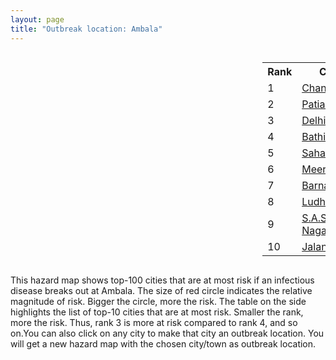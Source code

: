 ```yaml
---
layout: page
title: "Outbreak location: Ambala"
---
```

<div style="width: 100%; overflow: auto;">
<div style="width: 75%; float: left;">
<div id="mapid">
<script src="https://buda-magenta.github.io/hazard_map/load_map.js"></script>

<script>
var marker_outbreak = L.marker([30.384367, 76.770421],{"autoPan": true}).addTo(map); marker_outbreak.bindTooltip("Ambala").openTooltip();

var circle_1 = L.circle([30.733442, 76.779714], {"pane": "markerPane", "color": "red", "fill": true, "fillOpacity": 0.2, "fillRule": "evenodd", "lineCap": "round", "lineJoin": "round", "opacity": 1.0, "radius": 92282, "stroke": true, "weight": 3}).addTo(map);
circle_1.bindTooltip("Chandigarh<br>rank: 1<br>hazard index: 0.092283")
circle_1.bindPopup('<a href="https://buda-magenta.github.io/hazard_map/Chandigarh">Chandigarh</a>')

var circle_2 = L.circle([30.209087, 76.339872], {"pane": "markerPane", "color": "red", "fill": true, "fillOpacity": 0.2, "fillRule": "evenodd", "lineCap": "round", "lineJoin": "round", "opacity": 1.0, "radius": 73775, "stroke": true, "weight": 3}).addTo(map);
circle_2.bindTooltip("Patiala<br>rank: 2<br>hazard index: 0.073776")
circle_2.bindPopup('<a href="https://buda-magenta.github.io/hazard_map/Patiala">Patiala</a>')

var circle_3 = L.circle([28.651718, 77.221939], {"pane": "markerPane", "color": "red", "fill": true, "fillOpacity": 0.2, "fillRule": "evenodd", "lineCap": "round", "lineJoin": "round", "opacity": 1.0, "radius": 55551, "stroke": true, "weight": 3}).addTo(map);
circle_3.bindTooltip("Delhi<br>rank: 3<br>hazard index: 0.055552")
circle_3.bindPopup('<a href="https://buda-magenta.github.io/hazard_map/Delhi">Delhi</a>')

var circle_4 = L.circle([30.179115, 75.047102], {"pane": "markerPane", "color": "red", "fill": true, "fillOpacity": 0.2, "fillRule": "evenodd", "lineCap": "round", "lineJoin": "round", "opacity": 1.0, "radius": 29235, "stroke": true, "weight": 3}).addTo(map);
circle_4.bindTooltip("Bathinda<br>rank: 4<br>hazard index: 0.029235")
circle_4.bindPopup('<a href="https://buda-magenta.github.io/hazard_map/Bathinda">Bathinda</a>')

var circle_5 = L.circle([29.988077, 77.508130], {"pane": "markerPane", "color": "red", "fill": true, "fillOpacity": 0.2, "fillRule": "evenodd", "lineCap": "round", "lineJoin": "round", "opacity": 1.0, "radius": 21805, "stroke": true, "weight": 3}).addTo(map);
circle_5.bindTooltip("Saharanpur<br>rank: 5<br>hazard index: 0.021806")
circle_5.bindPopup('<a href="https://buda-magenta.github.io/hazard_map/Saharanpur">Saharanpur</a>')

var circle_6 = L.circle([29.000653, 77.768229], {"pane": "markerPane", "color": "red", "fill": true, "fillOpacity": 0.2, "fillRule": "evenodd", "lineCap": "round", "lineJoin": "round", "opacity": 1.0, "radius": 12301, "stroke": true, "weight": 3}).addTo(map);
circle_6.bindTooltip("Meerut<br>rank: 6<br>hazard index: 0.012302")
circle_6.bindPopup('<a href="https://buda-magenta.github.io/hazard_map/Meerut">Meerut</a>')

var circle_7 = L.circle([30.370469, 75.504017], {"pane": "markerPane", "color": "red", "fill": true, "fillOpacity": 0.2, "fillRule": "evenodd", "lineCap": "round", "lineJoin": "round", "opacity": 1.0, "radius": 11911, "stroke": true, "weight": 3}).addTo(map);
circle_7.bindTooltip("Barnala<br>rank: 7<br>hazard index: 0.011912")
circle_7.bindPopup('<a href="https://buda-magenta.github.io/hazard_map/Barnala">Barnala</a>')

var circle_8 = L.circle([30.909016, 75.851601], {"pane": "markerPane", "color": "red", "fill": true, "fillOpacity": 0.2, "fillRule": "evenodd", "lineCap": "round", "lineJoin": "round", "opacity": 1.0, "radius": 11613, "stroke": true, "weight": 3}).addTo(map);
circle_8.bindTooltip("Ludhiana<br>rank: 8<br>hazard index: 0.011613")
circle_8.bindPopup('<a href="https://buda-magenta.github.io/hazard_map/Ludhiana">Ludhiana</a>')

var circle_9 = L.circle([30.883006, 75.869732], {"pane": "markerPane", "color": "red", "fill": true, "fillOpacity": 0.2, "fillRule": "evenodd", "lineCap": "round", "lineJoin": "round", "opacity": 1.0, "radius": 6585, "stroke": true, "weight": 3}).addTo(map);
circle_9.bindTooltip("S.A.S. Nagar<br>rank: 9<br>hazard index: 0.006586")
circle_9.bindPopup('<a href="https://buda-magenta.github.io/hazard_map/S.A.S._Nagar">S.A.S. Nagar</a>')

var circle_10 = L.circle([31.292011, 75.568058], {"pane": "markerPane", "color": "red", "fill": true, "fillOpacity": 0.2, "fillRule": "evenodd", "lineCap": "round", "lineJoin": "round", "opacity": 1.0, "radius": 5526, "stroke": true, "weight": 3}).addTo(map);
circle_10.bindTooltip("Jalandhar<br>rank: 10<br>hazard index: 0.005527")
circle_10.bindPopup('<a href="https://buda-magenta.github.io/hazard_map/Jalandhar">Jalandhar</a>')

var circle_11 = L.circle([30.145054, 74.195660], {"pane": "markerPane", "color": "red", "fill": true, "fillOpacity": 0.2, "fillRule": "evenodd", "lineCap": "round", "lineJoin": "round", "opacity": 1.0, "radius": 5056, "stroke": true, "weight": 3}).addTo(map);
circle_11.bindTooltip("Abohar<br>rank: 11<br>hazard index: 0.005057")
circle_11.bindPopup('<a href="https://buda-magenta.github.io/hazard_map/Abohar">Abohar</a>')

var circle_12 = L.circle([29.938447, 78.145298], {"pane": "markerPane", "color": "red", "fill": true, "fillOpacity": 0.2, "fillRule": "evenodd", "lineCap": "round", "lineJoin": "round", "opacity": 1.0, "radius": 4613, "stroke": true, "weight": 3}).addTo(map);
circle_12.bindTooltip("Haridwar<br>rank: 12<br>hazard index: 0.004614")
circle_12.bindPopup('<a href="https://buda-magenta.github.io/hazard_map/Haridwar">Haridwar</a>')

var circle_13 = L.circle([30.211200, 77.286390], {"pane": "markerPane", "color": "red", "fill": true, "fillOpacity": 0.2, "fillRule": "evenodd", "lineCap": "round", "lineJoin": "round", "opacity": 1.0, "radius": 3756, "stroke": true, "weight": 3}).addTo(map);
circle_13.bindTooltip("Yamunanagar<br>rank: 13<br>hazard index: 0.003756")
circle_13.bindPopup('<a href="https://buda-magenta.github.io/hazard_map/Yamunanagar">Yamunanagar</a>')

var circle_14 = L.circle([29.448006, 77.740685], {"pane": "markerPane", "color": "red", "fill": true, "fillOpacity": 0.2, "fillRule": "evenodd", "lineCap": "round", "lineJoin": "round", "opacity": 1.0, "radius": 3688, "stroke": true, "weight": 3}).addTo(map);
circle_14.bindTooltip("Muzaffarnagar<br>rank: 14<br>hazard index: 0.003688")
circle_14.bindPopup('<a href="https://buda-magenta.github.io/hazard_map/Muzaffarnagar">Muzaffarnagar</a>')

var circle_15 = L.circle([23.749721, 91.876635], {"pane": "markerPane", "color": "red", "fill": true, "fillOpacity": 0.2, "fillRule": "evenodd", "lineCap": "round", "lineJoin": "round", "opacity": 1.0, "radius": 3319, "stroke": true, "weight": 3}).addTo(map);
circle_15.bindTooltip("Ganganagar<br>rank: 15<br>hazard index: 0.003319")
circle_15.bindPopup('<a href="https://buda-magenta.github.io/hazard_map/Ganganagar">Ganganagar</a>')

var circle_16 = L.circle([31.634308, 74.873679], {"pane": "markerPane", "color": "red", "fill": true, "fillOpacity": 0.2, "fillRule": "evenodd", "lineCap": "round", "lineJoin": "round", "opacity": 1.0, "radius": 3213, "stroke": true, "weight": 3}).addTo(map);
circle_16.bindTooltip("Amritsar<br>rank: 16<br>hazard index: 0.003214")
circle_16.bindPopup('<a href="https://buda-magenta.github.io/hazard_map/Amritsar">Amritsar</a>')

var circle_17 = L.circle([26.838100, 80.934600], {"pane": "markerPane", "color": "red", "fill": true, "fillOpacity": 0.2, "fillRule": "evenodd", "lineCap": "round", "lineJoin": "round", "opacity": 1.0, "radius": 2783, "stroke": true, "weight": 3}).addTo(map);
circle_17.bindTooltip("Lucknow<br>rank: 17<br>hazard index: 0.002784")
circle_17.bindPopup('<a href="https://buda-magenta.github.io/hazard_map/Lucknow">Lucknow</a>')

var circle_18 = L.circle([29.869350, 77.890212], {"pane": "markerPane", "color": "red", "fill": true, "fillOpacity": 0.2, "fillRule": "evenodd", "lineCap": "round", "lineJoin": "round", "opacity": 1.0, "radius": 2509, "stroke": true, "weight": 3}).addTo(map);
circle_18.bindTooltip("Roorkee<br>rank: 18<br>hazard index: 0.002510")
circle_18.bindPopup('<a href="https://buda-magenta.github.io/hazard_map/Roorkee">Roorkee</a>')

var circle_19 = L.circle([30.129326, 77.245483], {"pane": "markerPane", "color": "red", "fill": true, "fillOpacity": 0.2, "fillRule": "evenodd", "lineCap": "round", "lineJoin": "round", "opacity": 1.0, "radius": 2340, "stroke": true, "weight": 3}).addTo(map);
circle_19.bindTooltip("Jagadhri<br>rank: 19<br>hazard index: 0.002340")
circle_19.bindPopup('<a href="https://buda-magenta.github.io/hazard_map/Jagadhri">Jagadhri</a>')

var circle_20 = L.circle([30.283140, 74.522997], {"pane": "markerPane", "color": "red", "fill": true, "fillOpacity": 0.2, "fillRule": "evenodd", "lineCap": "round", "lineJoin": "round", "opacity": 1.0, "radius": 1787, "stroke": true, "weight": 3}).addTo(map);
circle_20.bindTooltip("Muktsar<br>rank: 20<br>hazard index: 0.001787")
circle_20.bindPopup('<a href="https://buda-magenta.github.io/hazard_map/Muktsar">Muktsar</a>')

var circle_21 = L.circle([30.885100, 74.660141], {"pane": "markerPane", "color": "red", "fill": true, "fillOpacity": 0.2, "fillRule": "evenodd", "lineCap": "round", "lineJoin": "round", "opacity": 1.0, "radius": 1481, "stroke": true, "weight": 3}).addTo(map);
circle_21.bindTooltip("Firozpur<br>rank: 21<br>hazard index: 0.001482")
circle_21.bindPopup('<a href="https://buda-magenta.github.io/hazard_map/Firozpur">Firozpur</a>')

var circle_22 = L.circle([32.718561, 74.858092], {"pane": "markerPane", "color": "red", "fill": true, "fillOpacity": 0.2, "fillRule": "evenodd", "lineCap": "round", "lineJoin": "round", "opacity": 1.0, "radius": 1381, "stroke": true, "weight": 3}).addTo(map);
circle_22.bindTooltip("Jammu<br>rank: 22<br>hazard index: 0.001382")
circle_22.bindPopup('<a href="https://buda-magenta.github.io/hazard_map/Jammu">Jammu</a>')

var circle_23 = L.circle([28.863842, 78.805778], {"pane": "markerPane", "color": "red", "fill": true, "fillOpacity": 0.2, "fillRule": "evenodd", "lineCap": "round", "lineJoin": "round", "opacity": 1.0, "radius": 1254, "stroke": true, "weight": 3}).addTo(map);
circle_23.bindTooltip("Moradabad<br>rank: 23<br>hazard index: 0.001255")
circle_23.bindPopup('<a href="https://buda-magenta.github.io/hazard_map/Moradabad">Moradabad</a>')

var circle_24 = L.circle([29.367200, 74.298364], {"pane": "markerPane", "color": "red", "fill": true, "fillOpacity": 0.2, "fillRule": "evenodd", "lineCap": "round", "lineJoin": "round", "opacity": 1.0, "radius": 1231, "stroke": true, "weight": 3}).addTo(map);
circle_24.bindTooltip("Hanumangarh<br>rank: 24<br>hazard index: 0.001231")
circle_24.bindPopup('<a href="https://buda-magenta.github.io/hazard_map/Hanumangarh">Hanumangarh</a>')

var circle_25 = L.circle([26.460914, 80.321759], {"pane": "markerPane", "color": "red", "fill": true, "fillOpacity": 0.2, "fillRule": "evenodd", "lineCap": "round", "lineJoin": "round", "opacity": 1.0, "radius": 1058, "stroke": true, "weight": 3}).addTo(map);
circle_25.bindTooltip("Kanpur<br>rank: 25<br>hazard index: 0.001058")
circle_25.bindPopup('<a href="https://buda-magenta.github.io/hazard_map/Kanpur">Kanpur</a>')

var circle_26 = L.circle([25.335649, 83.007629], {"pane": "markerPane", "color": "red", "fill": true, "fillOpacity": 0.2, "fillRule": "evenodd", "lineCap": "round", "lineJoin": "round", "opacity": 1.0, "radius": 1032, "stroke": true, "weight": 3}).addTo(map);
circle_26.bindTooltip("Varanasi<br>rank: 26<br>hazard index: 0.001033")
circle_26.bindPopup('<a href="https://buda-magenta.github.io/hazard_map/Varanasi">Varanasi</a>')

var circle_27 = L.circle([30.325565, 78.043681], {"pane": "markerPane", "color": "red", "fill": true, "fillOpacity": 0.2, "fillRule": "evenodd", "lineCap": "round", "lineJoin": "round", "opacity": 1.0, "radius": 1022, "stroke": true, "weight": 3}).addTo(map);
circle_27.bindTooltip("Dehradun<br>rank: 27<br>hazard index: 0.001023")
circle_27.bindPopup('<a href="https://buda-magenta.github.io/hazard_map/Dehradun">Dehradun</a>')

var circle_28 = L.circle([19.075990, 72.877393], {"pane": "markerPane", "color": "red", "fill": true, "fillOpacity": 0.2, "fillRule": "evenodd", "lineCap": "round", "lineJoin": "round", "opacity": 1.0, "radius": 1009, "stroke": true, "weight": 3}).addTo(map);
circle_28.bindTooltip("Mumbai<br>rank: 28<br>hazard index: 0.001009")
circle_28.bindPopup('<a href="https://buda-magenta.github.io/hazard_map/Mumbai">Mumbai</a>')

var circle_29 = L.circle([28.457876, 79.405571], {"pane": "markerPane", "color": "red", "fill": true, "fillOpacity": 0.2, "fillRule": "evenodd", "lineCap": "round", "lineJoin": "round", "opacity": 1.0, "radius": 982, "stroke": true, "weight": 3}).addTo(map);
circle_29.bindTooltip("Bareilly<br>rank: 29<br>hazard index: 0.000983")
circle_29.bindPopup('<a href="https://buda-magenta.github.io/hazard_map/Bareilly">Bareilly</a>')

var circle_30 = L.circle([28.428262, 77.002700], {"pane": "markerPane", "color": "red", "fill": true, "fillOpacity": 0.2, "fillRule": "evenodd", "lineCap": "round", "lineJoin": "round", "opacity": 1.0, "radius": 785, "stroke": true, "weight": 3}).addTo(map);
circle_30.bindTooltip("Gurgaon<br>rank: 30<br>hazard index: 0.000785")
circle_30.bindPopup('<a href="https://buda-magenta.github.io/hazard_map/Gurgaon">Gurgaon</a>')

var circle_31 = L.circle([28.402979, 77.310384], {"pane": "markerPane", "color": "red", "fill": true, "fillOpacity": 0.2, "fillRule": "evenodd", "lineCap": "round", "lineJoin": "round", "opacity": 1.0, "radius": 720, "stroke": true, "weight": 3}).addTo(map);
circle_31.bindTooltip("Faridabad<br>rank: 31<br>hazard index: 0.000721")
circle_31.bindPopup('<a href="https://buda-magenta.github.io/hazard_map/Faridabad">Faridabad</a>')

var circle_32 = L.circle([29.391275, 76.977168], {"pane": "markerPane", "color": "red", "fill": true, "fillOpacity": 0.2, "fillRule": "evenodd", "lineCap": "round", "lineJoin": "round", "opacity": 1.0, "radius": 706, "stroke": true, "weight": 3}).addTo(map);
circle_32.bindTooltip("Panipat<br>rank: 32<br>hazard index: 0.000706")
circle_32.bindPopup('<a href="https://buda-magenta.github.io/hazard_map/Panipat">Panipat</a>')

var circle_33 = L.circle([22.541418, 88.357691], {"pane": "markerPane", "color": "red", "fill": true, "fillOpacity": 0.2, "fillRule": "evenodd", "lineCap": "round", "lineJoin": "round", "opacity": 1.0, "radius": 689, "stroke": true, "weight": 3}).addTo(map);
circle_33.bindTooltip("Kolkata<br>rank: 33<br>hazard index: 0.000690")
circle_33.bindPopup('<a href="https://buda-magenta.github.io/hazard_map/Kolkata">Kolkata</a>')

var circle_34 = L.circle([29.680327, 76.989625], {"pane": "markerPane", "color": "red", "fill": true, "fillOpacity": 0.2, "fillRule": "evenodd", "lineCap": "round", "lineJoin": "round", "opacity": 1.0, "radius": 680, "stroke": true, "weight": 3}).addTo(map);
circle_34.bindTooltip("Karnal<br>rank: 34<br>hazard index: 0.000680")
circle_34.bindPopup('<a href="https://buda-magenta.github.io/hazard_map/Karnal">Karnal</a>')

var circle_35 = L.circle([29.003314, 77.016732], {"pane": "markerPane", "color": "red", "fill": true, "fillOpacity": 0.2, "fillRule": "evenodd", "lineCap": "round", "lineJoin": "round", "opacity": 1.0, "radius": 601, "stroke": true, "weight": 3}).addTo(map);
circle_35.bindTooltip("Sonipat<br>rank: 35<br>hazard index: 0.000602")
circle_35.bindPopup('<a href="https://buda-magenta.github.io/hazard_map/Sonipat">Sonipat</a>')

var circle_36 = L.circle([25.531031, 78.652689], {"pane": "markerPane", "color": "red", "fill": true, "fillOpacity": 0.2, "fillRule": "evenodd", "lineCap": "round", "lineJoin": "round", "opacity": 1.0, "radius": 593, "stroke": true, "weight": 3}).addTo(map);
circle_36.bindTooltip("Jhansi<br>rank: 36<br>hazard index: 0.000594")
circle_36.bindPopup('<a href="https://buda-magenta.github.io/hazard_map/Jhansi">Jhansi</a>')

var circle_37 = L.circle([28.753900, 77.399900], {"pane": "markerPane", "color": "red", "fill": true, "fillOpacity": 0.2, "fillRule": "evenodd", "lineCap": "round", "lineJoin": "round", "opacity": 1.0, "radius": 581, "stroke": true, "weight": 3}).addTo(map);
circle_37.bindTooltip("Khora<br>rank: 37<br>hazard index: 0.000582")
circle_37.bindPopup('<a href="https://buda-magenta.github.io/hazard_map/Khora">Khora</a>')

var circle_38 = L.circle([28.901090, 76.580194], {"pane": "markerPane", "color": "red", "fill": true, "fillOpacity": 0.2, "fillRule": "evenodd", "lineCap": "round", "lineJoin": "round", "opacity": 1.0, "radius": 571, "stroke": true, "weight": 3}).addTo(map);
circle_38.bindTooltip("Rohtak<br>rank: 38<br>hazard index: 0.000572")
circle_38.bindPopup('<a href="https://buda-magenta.github.io/hazard_map/Rohtak">Rohtak</a>')

var circle_39 = L.circle([31.608574, 75.846442], {"pane": "markerPane", "color": "red", "fill": true, "fillOpacity": 0.2, "fillRule": "evenodd", "lineCap": "round", "lineJoin": "round", "opacity": 1.0, "radius": 542, "stroke": true, "weight": 3}).addTo(map);
circle_39.bindTooltip("Hoshiarpur<br>rank: 39<br>hazard index: 0.000543")
circle_39.bindPopup('<a href="https://buda-magenta.github.io/hazard_map/Hoshiarpur">Hoshiarpur</a>')

var circle_40 = L.circle([12.979120, 77.591300], {"pane": "markerPane", "color": "red", "fill": true, "fillOpacity": 0.2, "fillRule": "evenodd", "lineCap": "round", "lineJoin": "round", "opacity": 1.0, "radius": 501, "stroke": true, "weight": 3}).addTo(map);
circle_40.bindTooltip("Bangalore<br>rank: 40<br>hazard index: 0.000502")
circle_40.bindPopup('<a href="https://buda-magenta.github.io/hazard_map/Bangalore">Bangalore</a>')

var circle_41 = L.circle([28.826162, 77.541656], {"pane": "markerPane", "color": "red", "fill": true, "fillOpacity": 0.2, "fillRule": "evenodd", "lineCap": "round", "lineJoin": "round", "opacity": 1.0, "radius": 397, "stroke": true, "weight": 3}).addTo(map);
circle_41.bindTooltip("Modinagar<br>rank: 41<br>hazard index: 0.000397")
circle_41.bindPopup('<a href="https://buda-magenta.github.io/hazard_map/Modinagar">Modinagar</a>')

var circle_42 = L.circle([28.733400, 77.298600], {"pane": "markerPane", "color": "red", "fill": true, "fillOpacity": 0.2, "fillRule": "evenodd", "lineCap": "round", "lineJoin": "round", "opacity": 1.0, "radius": 374, "stroke": true, "weight": 3}).addTo(map);
circle_42.bindTooltip("Loni<br>rank: 42<br>hazard index: 0.000374")
circle_42.bindPopup('<a href="https://buda-magenta.github.io/hazard_map/Loni">Loni</a>')

var circle_43 = L.circle([26.915458, 75.818982], {"pane": "markerPane", "color": "red", "fill": true, "fillOpacity": 0.2, "fillRule": "evenodd", "lineCap": "round", "lineJoin": "round", "opacity": 1.0, "radius": 371, "stroke": true, "weight": 3}).addTo(map);
circle_43.bindTooltip("Jaipur<br>rank: 43<br>hazard index: 0.000372")
circle_43.bindPopup('<a href="https://buda-magenta.github.io/hazard_map/Jaipur">Jaipur</a>')

var circle_44 = L.circle([25.609324, 85.123525], {"pane": "markerPane", "color": "red", "fill": true, "fillOpacity": 0.2, "fillRule": "evenodd", "lineCap": "round", "lineJoin": "round", "opacity": 1.0, "radius": 360, "stroke": true, "weight": 3}).addTo(map);
circle_44.bindTooltip("Patna<br>rank: 44<br>hazard index: 0.000361")
circle_44.bindPopup('<a href="https://buda-magenta.github.io/hazard_map/Patna">Patna</a>')

var circle_45 = L.circle([23.021624, 72.579707], {"pane": "markerPane", "color": "red", "fill": true, "fillOpacity": 0.2, "fillRule": "evenodd", "lineCap": "round", "lineJoin": "round", "opacity": 1.0, "radius": 360, "stroke": true, "weight": 3}).addTo(map);
circle_45.bindTooltip("Ahmedabad<br>rank: 45<br>hazard index: 0.000360")
circle_45.bindPopup('<a href="https://buda-magenta.github.io/hazard_map/Ahmedabad">Ahmedabad</a>')

var circle_46 = L.circle([27.175255, 78.009816], {"pane": "markerPane", "color": "red", "fill": true, "fillOpacity": 0.2, "fillRule": "evenodd", "lineCap": "round", "lineJoin": "round", "opacity": 1.0, "radius": 351, "stroke": true, "weight": 3}).addTo(map);
circle_46.bindTooltip("Agra<br>rank: 46<br>hazard index: 0.000351")
circle_46.bindPopup('<a href="https://buda-magenta.github.io/hazard_map/Agra">Agra</a>')

var circle_47 = L.circle([17.388786, 78.461065], {"pane": "markerPane", "color": "red", "fill": true, "fillOpacity": 0.2, "fillRule": "evenodd", "lineCap": "round", "lineJoin": "round", "opacity": 1.0, "radius": 351, "stroke": true, "weight": 3}).addTo(map);
circle_47.bindTooltip("Hyderabad<br>rank: 47<br>hazard index: 0.000351")
circle_47.bindPopup('<a href="https://buda-magenta.github.io/hazard_map/Hyderabad">Hyderabad</a>')

var circle_48 = L.circle([29.301826, 76.338471], {"pane": "markerPane", "color": "red", "fill": true, "fillOpacity": 0.2, "fillRule": "evenodd", "lineCap": "round", "lineJoin": "round", "opacity": 1.0, "radius": 336, "stroke": true, "weight": 3}).addTo(map);
circle_48.bindTooltip("Jind<br>rank: 48<br>hazard index: 0.000336")
circle_48.bindPopup('<a href="https://buda-magenta.github.io/hazard_map/Jind">Jind</a>')

var circle_49 = L.circle([25.565691, 80.063489], {"pane": "markerPane", "color": "red", "fill": true, "fillOpacity": 0.2, "fillRule": "evenodd", "lineCap": "round", "lineJoin": "round", "opacity": 1.0, "radius": 331, "stroke": true, "weight": 3}).addTo(map);
circle_49.bindTooltip("Khanna<br>rank: 49<br>hazard index: 0.000331")
circle_49.bindPopup('<a href="https://buda-magenta.github.io/hazard_map/Khanna">Khanna</a>')

var circle_50 = L.circle([26.296772, 73.035143], {"pane": "markerPane", "color": "red", "fill": true, "fillOpacity": 0.2, "fillRule": "evenodd", "lineCap": "round", "lineJoin": "round", "opacity": 1.0, "radius": 331, "stroke": true, "weight": 3}).addTo(map);
circle_50.bindTooltip("Jodhpur<br>rank: 50<br>hazard index: 0.000331")
circle_50.bindPopup('<a href="https://buda-magenta.github.io/hazard_map/Jodhpur">Jodhpur</a>')

var circle_51 = L.circle([27.876990, 78.137290], {"pane": "markerPane", "color": "red", "fill": true, "fillOpacity": 0.2, "fillRule": "evenodd", "lineCap": "round", "lineJoin": "round", "opacity": 1.0, "radius": 321, "stroke": true, "weight": 3}).addTo(map);
circle_51.bindTooltip("Aligarh<br>rank: 51<br>hazard index: 0.000322")
circle_51.bindPopup('<a href="https://buda-magenta.github.io/hazard_map/Aligarh">Aligarh</a>')

var circle_52 = L.circle([13.083694, 80.270186], {"pane": "markerPane", "color": "red", "fill": true, "fillOpacity": 0.2, "fillRule": "evenodd", "lineCap": "round", "lineJoin": "round", "opacity": 1.0, "radius": 306, "stroke": true, "weight": 3}).addTo(map);
circle_52.bindTooltip("Chennai<br>rank: 52<br>hazard index: 0.000306")
circle_52.bindPopup('<a href="https://buda-magenta.github.io/hazard_map/Chennai">Chennai</a>')

var circle_53 = L.circle([30.783987, 75.160574], {"pane": "markerPane", "color": "red", "fill": true, "fillOpacity": 0.2, "fillRule": "evenodd", "lineCap": "round", "lineJoin": "round", "opacity": 1.0, "radius": 301, "stroke": true, "weight": 3}).addTo(map);
circle_53.bindTooltip("Moga<br>rank: 53<br>hazard index: 0.000301")
circle_53.bindPopup('<a href="https://buda-magenta.github.io/hazard_map/Moga">Moga</a>')

var circle_54 = L.circle([18.521428, 73.854454], {"pane": "markerPane", "color": "red", "fill": true, "fillOpacity": 0.2, "fillRule": "evenodd", "lineCap": "round", "lineJoin": "round", "opacity": 1.0, "radius": 298, "stroke": true, "weight": 3}).addTo(map);
circle_54.bindTooltip("Pune<br>rank: 54<br>hazard index: 0.000299")
circle_54.bindPopup('<a href="https://buda-magenta.github.io/hazard_map/Pune">Pune</a>')

var circle_55 = L.circle([23.831238, 91.282382], {"pane": "markerPane", "color": "red", "fill": true, "fillOpacity": 0.2, "fillRule": "evenodd", "lineCap": "round", "lineJoin": "round", "opacity": 1.0, "radius": 284, "stroke": true, "weight": 3}).addTo(map);
circle_55.bindTooltip("Agartala<br>rank: 55<br>hazard index: 0.000285")
circle_55.bindPopup('<a href="https://buda-magenta.github.io/hazard_map/Agartala">Agartala</a>')

var circle_56 = L.circle([26.148658, 85.340013], {"pane": "markerPane", "color": "red", "fill": true, "fillOpacity": 0.2, "fillRule": "evenodd", "lineCap": "round", "lineJoin": "round", "opacity": 1.0, "radius": 271, "stroke": true, "weight": 3}).addTo(map);
circle_56.bindTooltip("Muzaffarpur<br>rank: 56<br>hazard index: 0.000272")
circle_56.bindPopup('<a href="https://buda-magenta.github.io/hazard_map/Muzaffarpur">Muzaffarpur</a>')

var circle_57 = L.circle([29.168807, 75.746110], {"pane": "markerPane", "color": "red", "fill": true, "fillOpacity": 0.2, "fillRule": "evenodd", "lineCap": "round", "lineJoin": "round", "opacity": 1.0, "radius": 265, "stroke": true, "weight": 3}).addTo(map);
circle_57.bindTooltip("Hisar<br>rank: 57<br>hazard index: 0.000265")
circle_57.bindPopup('<a href="https://buda-magenta.github.io/hazard_map/Hisar">Hisar</a>')

var circle_58 = L.circle([29.500882, 77.348383], {"pane": "markerPane", "color": "red", "fill": true, "fillOpacity": 0.2, "fillRule": "evenodd", "lineCap": "round", "lineJoin": "round", "opacity": 1.0, "radius": 260, "stroke": true, "weight": 3}).addTo(map);
circle_58.bindTooltip("Shamli<br>rank: 58<br>hazard index: 0.000261")
circle_58.bindPopup('<a href="https://buda-magenta.github.io/hazard_map/Shamli">Shamli</a>')

var circle_59 = L.circle([25.438130, 81.833800], {"pane": "markerPane", "color": "red", "fill": true, "fillOpacity": 0.2, "fillRule": "evenodd", "lineCap": "round", "lineJoin": "round", "opacity": 1.0, "radius": 256, "stroke": true, "weight": 3}).addTo(map);
circle_59.bindTooltip("Allahabad<br>rank: 59<br>hazard index: 0.000256")
circle_59.bindPopup('<a href="https://buda-magenta.github.io/hazard_map/Allahabad">Allahabad</a>')

var circle_60 = L.circle([28.660965, 76.834676], {"pane": "markerPane", "color": "red", "fill": true, "fillOpacity": 0.2, "fillRule": "evenodd", "lineCap": "round", "lineJoin": "round", "opacity": 1.0, "radius": 251, "stroke": true, "weight": 3}).addTo(map);
circle_60.bindTooltip("Bahadurgarh<br>rank: 60<br>hazard index: 0.000252")
circle_60.bindPopup('<a href="https://buda-magenta.github.io/hazard_map/Bahadurgarh">Bahadurgarh</a>')

var circle_61 = L.circle([34.074744, 74.820444], {"pane": "markerPane", "color": "red", "fill": true, "fillOpacity": 0.2, "fillRule": "evenodd", "lineCap": "round", "lineJoin": "round", "opacity": 1.0, "radius": 249, "stroke": true, "weight": 3}).addTo(map);
circle_61.bindTooltip("Srinagar<br>rank: 61<br>hazard index: 0.000249")
circle_61.bindPopup('<a href="https://buda-magenta.github.io/hazard_map/Srinagar">Srinagar</a>')

var circle_62 = L.circle([28.015929, 73.317137], {"pane": "markerPane", "color": "red", "fill": true, "fillOpacity": 0.2, "fillRule": "evenodd", "lineCap": "round", "lineJoin": "round", "opacity": 1.0, "radius": 248, "stroke": true, "weight": 3}).addTo(map);
circle_62.bindTooltip("Bikaner<br>rank: 62<br>hazard index: 0.000248")
circle_62.bindPopup('<a href="https://buda-magenta.github.io/hazard_map/Bikaner">Bikaner</a>')

var circle_63 = L.circle([31.385241, 75.305523], {"pane": "markerPane", "color": "red", "fill": true, "fillOpacity": 0.2, "fillRule": "evenodd", "lineCap": "round", "lineJoin": "round", "opacity": 1.0, "radius": 247, "stroke": true, "weight": 3}).addTo(map);
circle_63.bindTooltip("Kapurthala<br>rank: 63<br>hazard index: 0.000248")
circle_63.bindPopup('<a href="https://buda-magenta.github.io/hazard_map/Kapurthala">Kapurthala</a>')

var circle_64 = L.circle([28.740613, 77.835426], {"pane": "markerPane", "color": "red", "fill": true, "fillOpacity": 0.2, "fillRule": "evenodd", "lineCap": "round", "lineJoin": "round", "opacity": 1.0, "radius": 235, "stroke": true, "weight": 3}).addTo(map);
circle_64.bindTooltip("Hapur<br>rank: 64<br>hazard index: 0.000235")
circle_64.bindPopup('<a href="https://buda-magenta.github.io/hazard_map/Hapur">Hapur</a>')

var circle_65 = L.circle([29.583333, 75.083333], {"pane": "markerPane", "color": "red", "fill": true, "fillOpacity": 0.2, "fillRule": "evenodd", "lineCap": "round", "lineJoin": "round", "opacity": 1.0, "radius": 222, "stroke": true, "weight": 3}).addTo(map);
circle_65.bindTooltip("Sirsa<br>rank: 65<br>hazard index: 0.000223")
circle_65.bindPopup('<a href="https://buda-magenta.github.io/hazard_map/Sirsa">Sirsa</a>')

var circle_66 = L.circle([31.819303, 75.199994], {"pane": "markerPane", "color": "red", "fill": true, "fillOpacity": 0.2, "fillRule": "evenodd", "lineCap": "round", "lineJoin": "round", "opacity": 1.0, "radius": 213, "stroke": true, "weight": 3}).addTo(map);
circle_66.bindTooltip("Batala<br>rank: 66<br>hazard index: 0.000213")
circle_66.bindPopup('<a href="https://buda-magenta.github.io/hazard_map/Batala">Batala</a>')

var circle_67 = L.circle([23.743524, 92.738291], {"pane": "markerPane", "color": "red", "fill": true, "fillOpacity": 0.2, "fillRule": "evenodd", "lineCap": "round", "lineJoin": "round", "opacity": 1.0, "radius": 207, "stroke": true, "weight": 3}).addTo(map);
circle_67.bindTooltip("Aizawl<br>rank: 67<br>hazard index: 0.000208")
circle_67.bindPopup('<a href="https://buda-magenta.github.io/hazard_map/Aizawl">Aizawl</a>')

var circle_68 = L.circle([28.388861, 77.974798], {"pane": "markerPane", "color": "red", "fill": true, "fillOpacity": 0.2, "fillRule": "evenodd", "lineCap": "round", "lineJoin": "round", "opacity": 1.0, "radius": 194, "stroke": true, "weight": 3}).addTo(map);
circle_68.bindTooltip("Bulandshahr<br>rank: 68<br>hazard index: 0.000195")
circle_68.bindPopup('<a href="https://buda-magenta.github.io/hazard_map/Bulandshahr">Bulandshahr</a>')

var circle_69 = L.circle([31.104153, 77.170973], {"pane": "markerPane", "color": "red", "fill": true, "fillOpacity": 0.2, "fillRule": "evenodd", "lineCap": "round", "lineJoin": "round", "opacity": 1.0, "radius": 192, "stroke": true, "weight": 3}).addTo(map);
circle_69.bindTooltip("Shimla<br>rank: 69<br>hazard index: 0.000192")
circle_69.bindPopup('<a href="https://buda-magenta.github.io/hazard_map/Shimla">Shimla</a>')

var circle_70 = L.circle([15.398403, 73.812918], {"pane": "markerPane", "color": "red", "fill": true, "fillOpacity": 0.2, "fillRule": "evenodd", "lineCap": "round", "lineJoin": "round", "opacity": 1.0, "radius": 178, "stroke": true, "weight": 3}).addTo(map);
circle_70.bindTooltip("Vasco Da Gama<br>rank: 70<br>hazard index: 0.000178")
circle_70.bindPopup('<a href="https://buda-magenta.github.io/hazard_map/Vasco_Da_Gama">Vasco Da Gama</a>')

var circle_71 = L.circle([32.301710, 75.658642], {"pane": "markerPane", "color": "red", "fill": true, "fillOpacity": 0.2, "fillRule": "evenodd", "lineCap": "round", "lineJoin": "round", "opacity": 1.0, "radius": 178, "stroke": true, "weight": 3}).addTo(map);
circle_71.bindTooltip("Pathankot<br>rank: 71<br>hazard index: 0.000178")
circle_71.bindPopup('<a href="https://buda-magenta.github.io/hazard_map/Pathankot">Pathankot</a>')

var circle_72 = L.circle([28.793170, 76.139128], {"pane": "markerPane", "color": "red", "fill": true, "fillOpacity": 0.2, "fillRule": "evenodd", "lineCap": "round", "lineJoin": "round", "opacity": 1.0, "radius": 177, "stroke": true, "weight": 3}).addTo(map);
circle_72.bindTooltip("Bhiwani<br>rank: 72<br>hazard index: 0.000178")
circle_72.bindPopup('<a href="https://buda-magenta.github.io/hazard_map/Bhiwani">Bhiwani</a>')

var circle_73 = L.circle([26.180598, 91.753943], {"pane": "markerPane", "color": "red", "fill": true, "fillOpacity": 0.2, "fillRule": "evenodd", "lineCap": "round", "lineJoin": "round", "opacity": 1.0, "radius": 174, "stroke": true, "weight": 3}).addTo(map);
circle_73.bindTooltip("Guwahati<br>rank: 73<br>hazard index: 0.000175")
circle_73.bindPopup('<a href="https://buda-magenta.github.io/hazard_map/Guwahati">Guwahati</a>')

var circle_74 = L.circle([26.671329, 83.364583], {"pane": "markerPane", "color": "red", "fill": true, "fillOpacity": 0.2, "fillRule": "evenodd", "lineCap": "round", "lineJoin": "round", "opacity": 1.0, "radius": 162, "stroke": true, "weight": 3}).addTo(map);
circle_74.bindTooltip("Gorakhpur<br>rank: 74<br>hazard index: 0.000162")
circle_74.bindPopup('<a href="https://buda-magenta.github.io/hazard_map/Gorakhpur">Gorakhpur</a>')

var circle_75 = L.circle([28.570784, 77.327107], {"pane": "markerPane", "color": "red", "fill": true, "fillOpacity": 0.2, "fillRule": "evenodd", "lineCap": "round", "lineJoin": "round", "opacity": 1.0, "radius": 158, "stroke": true, "weight": 3}).addTo(map);
circle_75.bindTooltip("Noida<br>rank: 75<br>hazard index: 0.000158")
circle_75.bindPopup('<a href="https://buda-magenta.github.io/hazard_map/Noida">Noida</a>')

var circle_76 = L.circle([25.773344, 84.784977], {"pane": "markerPane", "color": "red", "fill": true, "fillOpacity": 0.2, "fillRule": "evenodd", "lineCap": "round", "lineJoin": "round", "opacity": 1.0, "radius": 156, "stroke": true, "weight": 3}).addTo(map);
circle_76.bindTooltip("Chapra<br>rank: 76<br>hazard index: 0.000157")
circle_76.bindPopup('<a href="https://buda-magenta.github.io/hazard_map/Chapra">Chapra</a>')

var circle_77 = L.circle([23.258486, 77.401989], {"pane": "markerPane", "color": "red", "fill": true, "fillOpacity": 0.2, "fillRule": "evenodd", "lineCap": "round", "lineJoin": "round", "opacity": 1.0, "radius": 154, "stroke": true, "weight": 3}).addTo(map);
circle_77.bindTooltip("Bhopal<br>rank: 77<br>hazard index: 0.000155")
circle_77.bindPopup('<a href="https://buda-magenta.github.io/hazard_map/Bhopal">Bhopal</a>')

var circle_78 = L.circle([28.794068, 79.185930], {"pane": "markerPane", "color": "red", "fill": true, "fillOpacity": 0.2, "fillRule": "evenodd", "lineCap": "round", "lineJoin": "round", "opacity": 1.0, "radius": 146, "stroke": true, "weight": 3}).addTo(map);
circle_78.bindTooltip("Rampur<br>rank: 78<br>hazard index: 0.000147")
circle_78.bindPopup('<a href="https://buda-magenta.github.io/hazard_map/Rampur">Rampur</a>')

var circle_79 = L.circle([21.149813, 79.082056], {"pane": "markerPane", "color": "red", "fill": true, "fillOpacity": 0.2, "fillRule": "evenodd", "lineCap": "round", "lineJoin": "round", "opacity": 1.0, "radius": 145, "stroke": true, "weight": 3}).addTo(map);
circle_79.bindTooltip("Nagpur<br>rank: 79<br>hazard index: 0.000145")
circle_79.bindPopup('<a href="https://buda-magenta.github.io/hazard_map/Nagpur">Nagpur</a>')

var circle_80 = L.circle([27.177366, 78.389912], {"pane": "markerPane", "color": "red", "fill": true, "fillOpacity": 0.2, "fillRule": "evenodd", "lineCap": "round", "lineJoin": "round", "opacity": 1.0, "radius": 144, "stroke": true, "weight": 3}).addTo(map);
circle_80.bindTooltip("Firozabad<br>rank: 80<br>hazard index: 0.000144")
circle_80.bindPopup('<a href="https://buda-magenta.github.io/hazard_map/Firozabad">Firozabad</a>')

var circle_81 = L.circle([20.266777, 85.843559], {"pane": "markerPane", "color": "red", "fill": true, "fillOpacity": 0.2, "fillRule": "evenodd", "lineCap": "round", "lineJoin": "round", "opacity": 1.0, "radius": 141, "stroke": true, "weight": 3}).addTo(map);
circle_81.bindTooltip("Bhubaneswar<br>rank: 81<br>hazard index: 0.000141")
circle_81.bindPopup('<a href="https://buda-magenta.github.io/hazard_map/Bhubaneswar">Bhubaneswar</a>')

var circle_82 = L.circle([27.633333, 77.583333], {"pane": "markerPane", "color": "red", "fill": true, "fillOpacity": 0.2, "fillRule": "evenodd", "lineCap": "round", "lineJoin": "round", "opacity": 1.0, "radius": 134, "stroke": true, "weight": 3}).addTo(map);
circle_82.bindTooltip("Mathura<br>rank: 82<br>hazard index: 0.000135")
circle_82.bindPopup('<a href="https://buda-magenta.github.io/hazard_map/Mathura">Mathura</a>')

var circle_83 = L.circle([23.370035, 85.325013], {"pane": "markerPane", "color": "red", "fill": true, "fillOpacity": 0.2, "fillRule": "evenodd", "lineCap": "round", "lineJoin": "round", "opacity": 1.0, "radius": 128, "stroke": true, "weight": 3}).addTo(map);
circle_83.bindTooltip("Ranchi<br>rank: 83<br>hazard index: 0.000129")
circle_83.bindPopup('<a href="https://buda-magenta.github.io/hazard_map/Ranchi">Ranchi</a>')

var circle_84 = L.circle([30.533129, 75.880760], {"pane": "markerPane", "color": "red", "fill": true, "fillOpacity": 0.2, "fillRule": "evenodd", "lineCap": "round", "lineJoin": "round", "opacity": 1.0, "radius": 128, "stroke": true, "weight": 3}).addTo(map);
circle_84.bindTooltip("Malerkotla<br>rank: 84<br>hazard index: 0.000128")
circle_84.bindPopup('<a href="https://buda-magenta.github.io/hazard_map/Malerkotla">Malerkotla</a>')

var circle_85 = L.circle([29.822821, 76.378310], {"pane": "markerPane", "color": "red", "fill": true, "fillOpacity": 0.2, "fillRule": "evenodd", "lineCap": "round", "lineJoin": "round", "opacity": 1.0, "radius": 120, "stroke": true, "weight": 3}).addTo(map);
circle_85.bindTooltip("Kaithal<br>rank: 85<br>hazard index: 0.000120")
circle_85.bindPopup('<a href="https://buda-magenta.github.io/hazard_map/Kaithal">Kaithal</a>')

var circle_86 = L.circle([25.720581, 85.255560], {"pane": "markerPane", "color": "red", "fill": true, "fillOpacity": 0.2, "fillRule": "evenodd", "lineCap": "round", "lineJoin": "round", "opacity": 1.0, "radius": 114, "stroke": true, "weight": 3}).addTo(map);
circle_86.bindTooltip("Hajipur<br>rank: 86<br>hazard index: 0.000114")
circle_86.bindPopup('<a href="https://buda-magenta.github.io/hazard_map/Hajipur">Hajipur</a>')

var circle_87 = L.circle([26.698885, 88.320030], {"pane": "markerPane", "color": "red", "fill": true, "fillOpacity": 0.2, "fillRule": "evenodd", "lineCap": "round", "lineJoin": "round", "opacity": 1.0, "radius": 113, "stroke": true, "weight": 3}).addTo(map);
circle_87.bindTooltip("Bagdogra<br>rank: 87<br>hazard index: 0.000113")
circle_87.bindPopup('<a href="https://buda-magenta.github.io/hazard_map/Bagdogra">Bagdogra</a>')

var circle_88 = L.circle([29.993040, 76.829223], {"pane": "markerPane", "color": "red", "fill": true, "fillOpacity": 0.2, "fillRule": "evenodd", "lineCap": "round", "lineJoin": "round", "opacity": 1.0, "radius": 113, "stroke": true, "weight": 3}).addTo(map);
circle_88.bindTooltip("Thanesar<br>rank: 88<br>hazard index: 0.000113")
circle_88.bindPopup('<a href="https://buda-magenta.github.io/hazard_map/Thanesar">Thanesar</a>')

var circle_89 = L.circle([22.720362, 75.868200], {"pane": "markerPane", "color": "red", "fill": true, "fillOpacity": 0.2, "fillRule": "evenodd", "lineCap": "round", "lineJoin": "round", "opacity": 1.0, "radius": 107, "stroke": true, "weight": 3}).addTo(map);
circle_89.bindTooltip("Indore<br>rank: 89<br>hazard index: 0.000107")
circle_89.bindPopup('<a href="https://buda-magenta.github.io/hazard_map/Indore">Indore</a>')

var circle_90 = L.circle([21.170200, 72.831100], {"pane": "markerPane", "color": "red", "fill": true, "fillOpacity": 0.2, "fillRule": "evenodd", "lineCap": "round", "lineJoin": "round", "opacity": 1.0, "radius": 107, "stroke": true, "weight": 3}).addTo(map);
circle_90.bindTooltip("Surat<br>rank: 90<br>hazard index: 0.000107")
circle_90.bindPopup('<a href="https://buda-magenta.github.io/hazard_map/Surat">Surat</a>')

var circle_91 = L.circle([28.195647, 76.616518], {"pane": "markerPane", "color": "red", "fill": true, "fillOpacity": 0.2, "fillRule": "evenodd", "lineCap": "round", "lineJoin": "round", "opacity": 1.0, "radius": 106, "stroke": true, "weight": 3}).addTo(map);
circle_91.bindTooltip("Rewari<br>rank: 91<br>hazard index: 0.000107")
circle_91.bindPopup('<a href="https://buda-magenta.github.io/hazard_map/Rewari">Rewari</a>')

var circle_92 = L.circle([28.651718, 77.221939], {"pane": "markerPane", "color": "red", "fill": true, "fillOpacity": 0.2, "fillRule": "evenodd", "lineCap": "round", "lineJoin": "round", "opacity": 1.0, "radius": 104, "stroke": true, "weight": 3}).addTo(map);
circle_92.bindTooltip("Dehri<br>rank: 92<br>hazard index: 0.000105")
circle_92.bindPopup('<a href="https://buda-magenta.github.io/hazard_map/Dehri">Dehri</a>')

var circle_93 = L.circle([28.205907, 77.875714], {"pane": "markerPane", "color": "red", "fill": true, "fillOpacity": 0.2, "fillRule": "evenodd", "lineCap": "round", "lineJoin": "round", "opacity": 1.0, "radius": 97, "stroke": true, "weight": 3}).addTo(map);
circle_93.bindTooltip("Khurja<br>rank: 93<br>hazard index: 0.000098")
circle_93.bindPopup('<a href="https://buda-magenta.github.io/hazard_map/Khurja">Khurja</a>')

var circle_94 = L.circle([26.203725, 78.157363], {"pane": "markerPane", "color": "red", "fill": true, "fillOpacity": 0.2, "fillRule": "evenodd", "lineCap": "round", "lineJoin": "round", "opacity": 1.0, "radius": 95, "stroke": true, "weight": 3}).addTo(map);
circle_94.bindTooltip("Gwalior<br>rank: 94<br>hazard index: 0.000096")
circle_94.bindPopup('<a href="https://buda-magenta.github.io/hazard_map/Gwalior">Gwalior</a>')

var circle_95 = L.circle([27.912633, 79.746563], {"pane": "markerPane", "color": "red", "fill": true, "fillOpacity": 0.2, "fillRule": "evenodd", "lineCap": "round", "lineJoin": "round", "opacity": 1.0, "radius": 93, "stroke": true, "weight": 3}).addTo(map);
circle_95.bindTooltip("Shahjahanpur<br>rank: 95<br>hazard index: 0.000093")
circle_95.bindPopup('<a href="https://buda-magenta.github.io/hazard_map/Shahjahanpur">Shahjahanpur</a>')

var circle_96 = L.circle([9.931308, 76.267414], {"pane": "markerPane", "color": "red", "fill": true, "fillOpacity": 0.2, "fillRule": "evenodd", "lineCap": "round", "lineJoin": "round", "opacity": 1.0, "radius": 92, "stroke": true, "weight": 3}).addTo(map);
circle_96.bindTooltip("Kochi<br>rank: 96<br>hazard index: 0.000093")
circle_96.bindPopup('<a href="https://buda-magenta.github.io/hazard_map/Kochi">Kochi</a>')

var circle_97 = L.circle([27.639077, 76.614452], {"pane": "markerPane", "color": "red", "fill": true, "fillOpacity": 0.2, "fillRule": "evenodd", "lineCap": "round", "lineJoin": "round", "opacity": 1.0, "radius": 89, "stroke": true, "weight": 3}).addTo(map);
circle_97.bindTooltip("Alwar<br>rank: 97<br>hazard index: 0.000089")
circle_97.bindPopup('<a href="https://buda-magenta.github.io/hazard_map/Alwar">Alwar</a>')

var circle_98 = L.circle([23.687130, 86.974659], {"pane": "markerPane", "color": "red", "fill": true, "fillOpacity": 0.2, "fillRule": "evenodd", "lineCap": "round", "lineJoin": "round", "opacity": 1.0, "radius": 86, "stroke": true, "weight": 3}).addTo(map);
circle_98.bindTooltip("Asansol<br>rank: 98<br>hazard index: 0.000087")
circle_98.bindPopup('<a href="https://buda-magenta.github.io/hazard_map/Asansol">Asansol</a>')

var circle_99 = L.circle([25.196826, 76.000893], {"pane": "markerPane", "color": "red", "fill": true, "fillOpacity": 0.2, "fillRule": "evenodd", "lineCap": "round", "lineJoin": "round", "opacity": 1.0, "radius": 85, "stroke": true, "weight": 3}).addTo(map);
circle_99.bindTooltip("Kota<br>rank: 99<br>hazard index: 0.000085")
circle_99.bindPopup('<a href="https://buda-magenta.github.io/hazard_map/Kota">Kota</a>')

var circle_100 = L.circle([28.923397, 78.488317], {"pane": "markerPane", "color": "red", "fill": true, "fillOpacity": 0.2, "fillRule": "evenodd", "lineCap": "round", "lineJoin": "round", "opacity": 1.0, "radius": 84, "stroke": true, "weight": 3}).addTo(map);
circle_100.bindTooltip("Amroha<br>rank: 100<br>hazard index: 0.000084")
circle_100.bindPopup('<a href="https://buda-magenta.github.io/hazard_map/Amroha">Amroha</a>')
</script>
</div>
</div>


<div style="width: 20%; float: right;">
<table>
<tr>
<th>Rank</th>
<th>City</th>
</tr>

<tr>
<td>1</td>
<td><a href="https://buda-magenta.github.io/hazard_map/Chandigarh">Chandigarh</a></td>
</tr>

<tr>
<td>2</td>
<td><a href="https://buda-magenta.github.io/hazard_map/Patiala">Patiala</a></td>
</tr>

<tr>
<td>3</td>
<td><a href="https://buda-magenta.github.io/hazard_map/Delhi">Delhi</a></td>
</tr>

<tr>
<td>4</td>
<td><a href="https://buda-magenta.github.io/hazard_map/Bathinda">Bathinda</a></td>
</tr>

<tr>
<td>5</td>
<td><a href="https://buda-magenta.github.io/hazard_map/Saharanpur">Saharanpur</a></td>
</tr>

<tr>
<td>6</td>
<td><a href="https://buda-magenta.github.io/hazard_map/Meerut">Meerut</a></td>
</tr>

<tr>
<td>7</td>
<td><a href="https://buda-magenta.github.io/hazard_map/Barnala">Barnala</a></td>
</tr>

<tr>
<td>8</td>
<td><a href="https://buda-magenta.github.io/hazard_map/Ludhiana">Ludhiana</a></td>
</tr>

<tr>
<td>9</td>
<td><a href="https://buda-magenta.github.io/hazard_map/S.A.S._Nagar">S.A.S. Nagar</a></td>
</tr>

<tr>
<td>10</td>
<td><a href="https://buda-magenta.github.io/hazard_map/Jalandhar">Jalandhar</a></td>
</tr>

</table>
</div>
</div>


<p align="left">This hazard map shows top-100 cities that are at most risk if an infectious disease breaks out at Ambala. The size of red circle indicates the relative magnitude of risk. Bigger the circle, more the risk. The table on the side highlights the list of top-10 cities that are at most risk. Smaller the rank, more the risk. Thus, rank 3 is more at risk compared to rank 4, and so on.You can also click on any city to make that city an outbreak location. You will get a new hazard map with the chosen city/town as outbreak location.
</p>